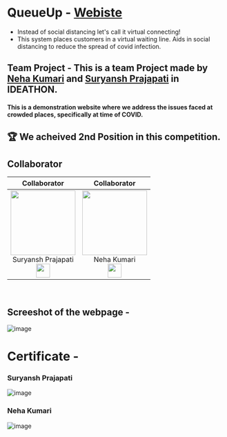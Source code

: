 # QueueUp - [Webiste](https://queue-up.vercel.app/)
- Instead of social distancing let's call it virtual connecting!
- This system places customers in a virtual waiting line. Aids in social distancing to reduce the spread of covid infection.

## Team Project - This is a team Project made by [Neha Kumari](https://github.com/NehaVns) and [Suryansh Prajapati](https://github.com/Suryansh1720001) in IDEATHON.

#### This is a demonstration website where we address the issues faced at crowded places, specifically at time of COVID.
## 🏆 We acheived 2nd Position in this competition. 

## Collaborator

| Collaborator   | Collaborator |
| :----------: | :----------: |
| <a href="https://github.com/Suryansh1720001"><img src="https://avatars.githubusercontent.com/Suryansh1720001" width=150px height=150px /></a><br>Suryansh Prajapati<br><a href="https://www.linkedin.com/in/itssuryansh/"><img src="https://t0.gstatic.com/images?q=tbn:ANd9GcRMCA3j2A8hfLl9p5UAU5nd9lvqLlNZvqoU4xOsZ192uH4IYS6X" width="32px" height="32px"></a> | <a href="https://github.com/NehaVns"><img src="https://avatars.githubusercontent.com/NehaVns" width=150px height=150px /></a><br>Neha Kumari<br><a href="https://www.linkedin.com/in/nehavns/"><img src="https://t0.gstatic.com/images?q=tbn:ANd9GcRMCA3j2A8hfLl9p5UAU5nd9lvqLlNZvqoU4xOsZ192uH4IYS6X" width="32px" height="32px"></a> |
<br>

## Screeshot of the webpage -

![image](https://user-images.githubusercontent.com/85965606/210623207-39f2855b-1004-43be-a1d8-725851ef7e0a.png)
<br>
# Certificate - 

### Suryansh Prajapati

![image](https://user-images.githubusercontent.com/85965606/210625412-22de988d-d086-4d8d-8252-65137ded70ee.png)
<br>
### Neha Kumari

![image](https://user-images.githubusercontent.com/85965606/210625508-0689eaaf-7e7b-4aae-a60a-b0ca2f570726.png)
